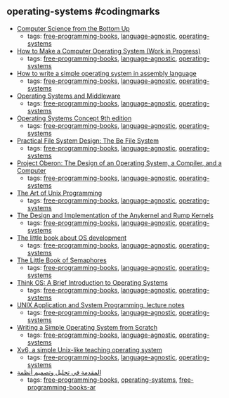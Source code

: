 operating-systems #codingmarks 
---
* [Computer Science from the Bottom Up](http://www.bottomupcs.com)
    * tags: [free-programming-books](../tags/free-programming-books.md), [language-agnostic](../tags/language-agnostic.md), [operating-systems](../tags/operating-systems.md)
* [How to Make a Computer Operating System (Work in Progress)](https://github.com/SamyPesse/How-to-Make-a-Computer-Operating-System)
    * tags: [free-programming-books](../tags/free-programming-books.md), [language-agnostic](../tags/language-agnostic.md), [operating-systems](../tags/operating-systems.md)
* [How to write a simple operating system in assembly language](http://mikeos.sourceforge.net/write-your-own-os.html)
    * tags: [free-programming-books](../tags/free-programming-books.md), [language-agnostic](../tags/language-agnostic.md), [operating-systems](../tags/operating-systems.md)
* [Operating Systems and Middleware](https://gustavus.edu/mcs/max/os-book/)
    * tags: [free-programming-books](../tags/free-programming-books.md), [language-agnostic](../tags/language-agnostic.md), [operating-systems](../tags/operating-systems.md)
* [Operating Systems Concept 9th edition](http://codex.cs.yale.edu/avi/os-book/OS9/slide-dir/)
    * tags: [free-programming-books](../tags/free-programming-books.md), [language-agnostic](../tags/language-agnostic.md), [operating-systems](../tags/operating-systems.md)
* [Practical File System Design: The Be File System](http://www.nobius.org/~dbg/practical-file-system-design.pdf)
    * tags: [free-programming-books](../tags/free-programming-books.md), [language-agnostic](../tags/language-agnostic.md), [operating-systems](../tags/operating-systems.md)
* [Project Oberon: The Design of an Operating System, a Compiler, and a Computer](http://people.inf.ethz.ch/wirth/ProjectOberon/index.html)
    * tags: [free-programming-books](../tags/free-programming-books.md), [language-agnostic](../tags/language-agnostic.md), [operating-systems](../tags/operating-systems.md)
* [The Art of Unix Programming](http://catb.org/esr/writings/taoup/html/)
    * tags: [free-programming-books](../tags/free-programming-books.md), [language-agnostic](../tags/language-agnostic.md), [operating-systems](../tags/operating-systems.md)
* [The Design and Implementation of the Anykernel and Rump Kernels](http://www.fixup.fi/misc/rumpkernel-book/)
    * tags: [free-programming-books](../tags/free-programming-books.md), [language-agnostic](../tags/language-agnostic.md), [operating-systems](../tags/operating-systems.md)
* [The little book about OS development](https://littleosbook.github.io)
    * tags: [free-programming-books](../tags/free-programming-books.md), [language-agnostic](../tags/language-agnostic.md), [operating-systems](../tags/operating-systems.md)
* [The Little Book of Semaphores](http://greenteapress.com/semaphores/)
    * tags: [free-programming-books](../tags/free-programming-books.md), [language-agnostic](../tags/language-agnostic.md), [operating-systems](../tags/operating-systems.md)
* [Think OS: A Brief Introduction to Operating Systems](http://www.greenteapress.com/thinkos/index.html)
    * tags: [free-programming-books](../tags/free-programming-books.md), [language-agnostic](../tags/language-agnostic.md), [operating-systems](../tags/operating-systems.md)
* [UNIX Application and System Programming, lecture notes](http://www.compsci.hunter.cuny.edu/~sweiss/course_materials/unix_lecture_notes.php)
    * tags: [free-programming-books](../tags/free-programming-books.md), [language-agnostic](../tags/language-agnostic.md), [operating-systems](../tags/operating-systems.md)
* [Writing a Simple Operating System from Scratch](http://www.cs.bham.ac.uk/~exr/lectures/opsys/10_11/lectures/os-dev.pdf)
    * tags: [free-programming-books](../tags/free-programming-books.md), [language-agnostic](../tags/language-agnostic.md), [operating-systems](../tags/operating-systems.md)
* [Xv6, a simple Unix-like teaching operating system](https://pdos.csail.mit.edu/6.828/2012/xv6.html)
    * tags: [free-programming-books](../tags/free-programming-books.md), [language-agnostic](../tags/language-agnostic.md), [operating-systems](../tags/operating-systems.md)
* [المقدمة في تحليل وتصميم أنظمة ](http://librebooks.org/intro-to-os-analysis-and-design/)
    * tags: [free-programming-books](../tags/free-programming-books.md), [operating-systems](../tags/operating-systems.md), [free-programming-books-ar](../tags/free-programming-books-ar.md)
